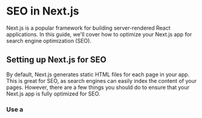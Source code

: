 # SEO in Next.js

Next.js is a popular framework for building server-rendered React applications. In this guide, we'll cover how to optimize your Next.js app for search engine optimization (SEO).

## Setting up Next.js for SEO

By default, Next.js generates static HTML files for each page in your app. This is great for SEO, as search engines can easily index the content of your pages. However, there are a few things you should do to ensure that your Next.js app is fully optimized for SEO.

### Use a <title> tag

Every page in your app should have a unique <title> tag in the <head> of the document. This tag is used by search engines to understand the content of your page, and it should accurately describe the content of the page.

To set the <title> tag for your pages in Next.js, you can use the Head component provided by the next/head module:

```
import Head from 'next/head'

function MyPage() {
  return (
    <>
      <Head>
        <title>My Page Title</title>
      </Head>
      {/* Page content goes here */}
    </>
  )
}

```

### Use <meta> tags

In addition to the <title> tag, you should also include relevant <meta> tags in the <head> of your pages. These tags provide additional information about your page to search engines, such as a description of the page's content or the keywords that the page should be associated with.

To add <meta> tags to your pages in Next.js, you can use the Head component in the same way as the <title> tag:

```
import Head from 'next/head'

function MyPage() {
  return (
    <>
      <Head>
        <meta name="description" content="My page description" />
        <meta name="keywords" content="page, keywords, seo" />
      </Head>
      {/* Page content goes here */}
    </>
  )
}

```

### Use descriptive URLs

Search engines also use the URLs of your pages to understand the content of your site. Make sure that your URLs are descriptive and accurately reflect the content of the pages they point to.

In Next.js, you can define the URL of a page by creating a file in the pages directory with a name that matches the desired URL. For example, to create a page at the URL /about, you would create a file named about.js in the pages directory.

### Server-side rendering and SEO

One of the key benefits of using Next.js is that it can render your pages on the server, rather than solely on the client-side with JavaScript. This is important for SEO, as it allows search engines to index the content of your pages even if they don't execute JavaScript.

By default, Next.js will server-side render all of your pages. However, if you need to disable server-side rendering for a specific page (for example, if you are using a client-side only library), you can do so by exporting a no-ssr component from the page:

```
import { NoSsr } from 'next/no-ssr'

```